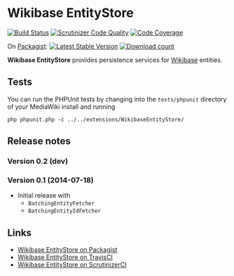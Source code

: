 # Wikibase EntityStore

[![Build Status](https://secure.travis-ci.org/wmde/WikibaseEntityStore.png?branch=master)](http://travis-ci.org/wmde/WikibaseEntityStore)
[![Scrutinizer Code Quality](https://scrutinizer-ci.com/g/wmde/WikibaseEntityStore/badges/quality-score.png?b=master)](https://scrutinizer-ci.com/g/wmde/WikibaseEntityStore/?branch=master)
[![Code Coverage](https://scrutinizer-ci.com/g/wmde/WikibaseEntityStore/badges/coverage.png?b=master)](https://scrutinizer-ci.com/g/wmde/WikibaseEntityStore/?branch=master)

On [Packagist](https://packagist.org/packages/wikibase/entity-store):
[![Latest Stable Version](https://poser.pugx.org/wikibase/entity-store/version.png)](https://packagist.org/packages/wikibase/entity-store)
[![Download count](https://poser.pugx.org/wikibase/entity-store/d/total.png)](https://packagist.org/packages/wikibase/entity-store)

**Wikibase EntityStore** provides persistence services for [Wikibase](http://wikiba.se/) entities.

## Tests

You can run the PHPUnit tests by changing into the `tests/phpunit` directory of your MediaWiki
install and running

    php phpunit.php -c ../../extensions/WikibaseEntityStore/

## Release notes

### Version 0.2 (dev)

### Version 0.1 (2014-07-18)

* Initial release with
    * `BatchingEntityFetcher`
    * `BatchingEntityIdFetcher`

## Links

* [Wikibase EntityStore on Packagist](https://packagist.org/packages/wikibase/entity-store)
* [Wikibase EntityStore on TravisCI](https://travis-ci.org/wmde/WikibaseEntityStore)
* [Wikibase EntityStore on ScrutinizerCI](https://scrutinizer-ci.com/g/wmde/WikibaseEntityStore)
